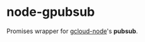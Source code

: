 # node-gpubsub

Promises wrapper for [gcloud-node](https://github.com/GoogleCloudPlatform/gcloud-node)'s **pubsub**.
